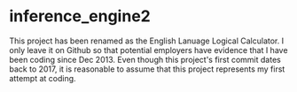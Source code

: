 # inference_engine2

This project has been renamed as the English Lanuage Logical Calculator.  I only leave it on Github so that potential employers have evidence that I have been coding since Dec 2013.  Even though this project's first commit dates back to 2017, it is reasonable to assume that this project represents my first attempt at coding.
